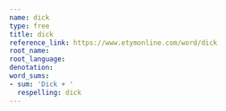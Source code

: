 ```yaml
---
name: dick
type: free
title: dick
reference_link: https://www.etymonline.com/word/dick
root_name: 
root_language: 
denotation: 
word_sums:
- sum: 'Dick + '
  respelling: dick
---
```

